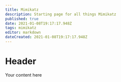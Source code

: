 ```yaml
---
title: Mimikatz
description: Starting page for all things Mimikatz
published: true
date: 2021-01-08T19:17:17.948Z
tags: mimikatz
editor: markdown
dateCreated: 2021-01-08T19:17:17.948Z
---
```


# Header
Your content here